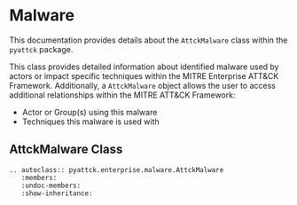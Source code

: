 # Malware

This documentation provides details about the `AttckMalware` class within the `pyattck` package.

This class provides detailed information about identified malware used by actors or impact specific techniques within the MITRE Enterprise ATT&CK Framework.  Additionally, a `AttckMalware` object allows the user to access additional relationships within the MITRE ATT&CK Framework:

* Actor or Group(s) using this malware
* Techniques this malware is used with

## AttckMalware Class

```eval_rst
.. autoclass:: pyattck.enterprise.malware.AttckMalware
   :members:
   :undoc-members:
   :show-inheritance:
```
